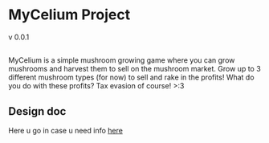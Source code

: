 # MyCelium Project
v 0.0.1
##
MyCelium is a simple mushroom growing game where you can grow mushrooms and harvest them to sell on the mushroom market. Grow up to 3 different mushroom types (for now) to sell and rake in the profits! What do you do with these profits? Tax evasion of course! >:3
## Design doc
Here u go in case u need info [here](https://docs.google.com/document/d/1VLlufvb0qlsDcns89TV0bQDuNlRFeqMS7Po3jzl9oss/edit?tab=t.0#heading=h.2cmq9xgn5xpi)
